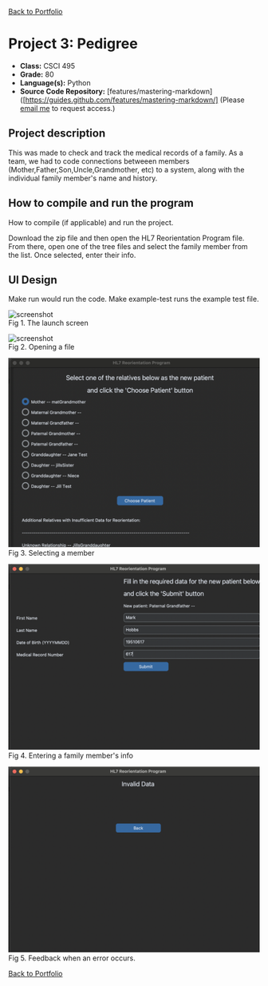 [Back to Portfolio](./)

Project 3: Pedigree
===============

-   **Class:** CSCI 495
-   **Grade:** 80
-   **Language(s):** Python
-   **Source Code Repository:** [features/mastering-markdown]([https://guides.github.com/features/mastering-markdown/]
    (Please [email me](mailto:JWBeasley@csustudent.net?subject=GitHub%20Access) to request access.)

## Project description

This was made to check and track the medical records of a family. As a team, we had to code connections betweeen members
(Mother,Father,Son,Uncle,Grandmother, etc) to a system, along with the individual family member's name and history.


## How to compile and run the program

How to compile (if applicable) and run the project.

Download the zip file and then open the HL7 Reorientation Program file. From there, open one of the tree files and select the family member from the list. Once selected, enter their info.
## UI Design

Make run would run the code. Make example-test runs the example test file.

![screenshot](images/pedigree1.png)  
Fig 1. The launch screen

![screenshot](images/pedigree2.png)  
Fig 2. Opening a file

![screenshot](images/pedigree3.png)  
Fig 3. Selecting a member

![screenshot](images/pedigree6.png)  
Fig 4. Entering a family member's info


![screenshot](images/pedigree5.png)  
Fig 5. Feedback when an error occurs.



[Back to Portfolio](./)
